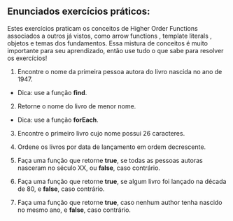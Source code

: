 ## Enunciados exercícios práticos:

Estes exercícios praticam os conceitos de Higher Order Functions associados a outros já vistos, como arrow functions , template literals , objetos e temas dos fundamentos. Essa mistura de conceitos é muito importante para seu aprendizado, então use tudo o que sabe para resolver os exercícios!

1. Encontre o nome da primeira pessoa autora do livro nascida no ano de 1947.

 - Dica: use a função **find**.

2. Retorne o nome do livro de menor nome.

 - Dica: use a função **forEach**.

3. Encontre o primeiro livro cujo nome possui 26 caracteres.

4. Ordene os livros por data de lançamento em ordem decrescente.

5. Faça uma função que retorne **true**, se todas as pessoas autoras nasceram no século XX, ou **false**, caso contrário.

6. Faça uma função que retorne **true**, se algum livro foi lançado na década de 80, e **false**, caso contrário.

7. Faça uma função que retorne **true**, caso nenhum author tenha nascido no mesmo ano, e **false**, caso contrário.
